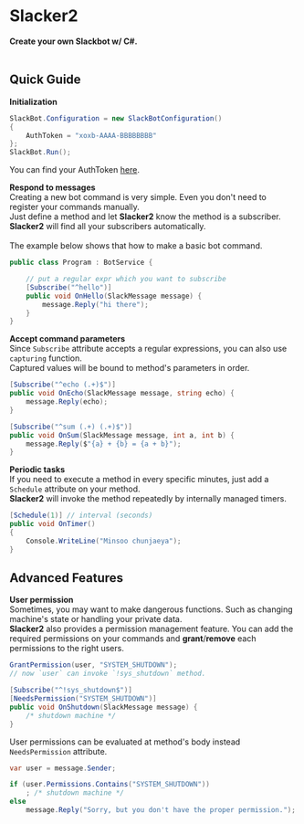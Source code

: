 Slacker2
====

__Create your own Slackbot w/ C#.__<br>
<br>

Quick Guide
---
__Initialization__ 
```cs
SlackBot.Configuration = new SlackBotConfiguration()
{
    AuthToken = "xoxb-AAAA-BBBBBBBB"
};
SlackBot.Run();
```
You can find your AuthToken [here](https://api.slack.com/docs/oauth-test-tokens).

__Respond to messages__<br>
Creating a new bot command is very simple. Even you don't need to register your commands manually.<br>
Just define a method and let __Slacker2__ know the method is a subscriber. __Slacker2__ will find all your subscribers automatically.<br>
<br>
The example below shows that how to make a basic bot command.
```cs
public class Program : BotService {

    // put a regular expr which you want to subscribe
    [Subscribe("^hello")]
    public void OnHello(SlackMessage message) {
        message.Reply("hi there");
    }
}
```

__Accept command parameters__<br>
Since `Subscribe` attribute accepts a regular expressions, you can also use `capturing` function.<br>
Captured values will be bound to method's parameters in order.
```cs
[Subscribe("^echo (.+)$")]
public void OnEcho(SlackMessage message, string echo) {
    message.Reply(echo);
}

[Subscribe("^sum (.+) (.+)$")]
public void OnSum(SlackMessage message, int a, int b) {
    message.Reply($"{a} + {b} = {a + b}");
}
```


__Periodic tasks__<br>
If you need to execute a method in every specific minutes, just add a `Schedule` attribute on your method.<br>
__Slacker2__ will invoke the method repeatedly by internally managed timers.
```cs
[Schedule(1)] // interval (seconds)
public void OnTimer()
{
    Console.WriteLine("Minsoo chunjaeya");
}
```


Advanced Features
----
__User permission__<br>
Sometimes, you may want to make dangerous functions. Such as changing machine's state or handling your private data.<br>
__Slacker2__ also provides a permission management feature. You can add the required permissions on your commands and __grant__/__remove__ each permissions to the right users.

```cs
GrantPermission(user, "SYSTEM_SHUTDOWN");
// now `user` can invoke `!sys_shutdown` method.
```
```cs
[Subscribe("^!sys_shutdown$")]
[NeedsPermission("SYSTEM_SHUTDOWN")]
public void OnShutdown(SlackMessage message) {
    /* shutdown machine */
}
```

User permissions can be evaluated at method's body instead `NeedsPermission` attribute. 
```cs
var user = message.Sender;

if (user.Permissions.Contains("SYSTEM_SHUTDOWN"))
    ; /* shutdown machine */
else
    message.Reply("Sorry, but you don't have the proper permission.");    
```